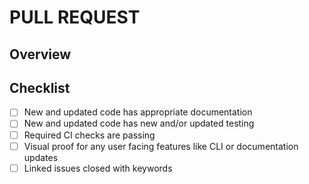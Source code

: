 # PULL REQUEST

<!--
Please read and fill out this form before submitting your PR.

Please make sure you have reviewed our contributors guide before submitting your
first PR.
-->

## Overview

<!-- 
Please provide an explanation of the PR, including the apprioprate context,
background, goal, and rationale. If there is an issue with this information,
please provide a tl;dr and link the issue. 
-->

## Checklist

<!-- 
Please complete the checklist to ensure that the PR is ready to be reviewed.

IMPORTANT:
PRs should be left in Draft until the below checklist is completed.
-->

- [ ] New and updated code has appropriate documentation
- [ ] New and updated code has new and/or updated testing
- [ ] Required CI checks are passing
- [ ] Visual proof for any user facing features like CLI or documentation updates
- [ ] Linked issues closed with keywords
